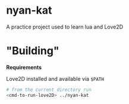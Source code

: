 # nyan-kat

A practice project used to learn lua and Love2D

# "Building"

**Requirements**

Love2D installed and available via `$PATH`

```bash
# from the current directory run
<cmd-to-run-love2D> ../nyan-kat
```
